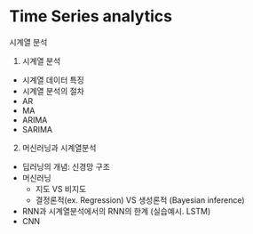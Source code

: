 # Time Series analytics
시계열 분석 

1. 시계열 분석 
- 시계열 데이터 특징
- 시계열 분석의 절차
- AR
- MA
- ARIMA
- SARIMA


2. 머신러닝과 시계열분석
- 딥러닝의 개념: 신경망 구조
- 머신러닝 
  - 지도 VS 비지도
  - 결정론적(ex. Regression) VS 생성론적 (Bayesian inference)
- RNN과 시계열분석에서의 RNN의 한계 (실습예시. LSTM)
- CNN
